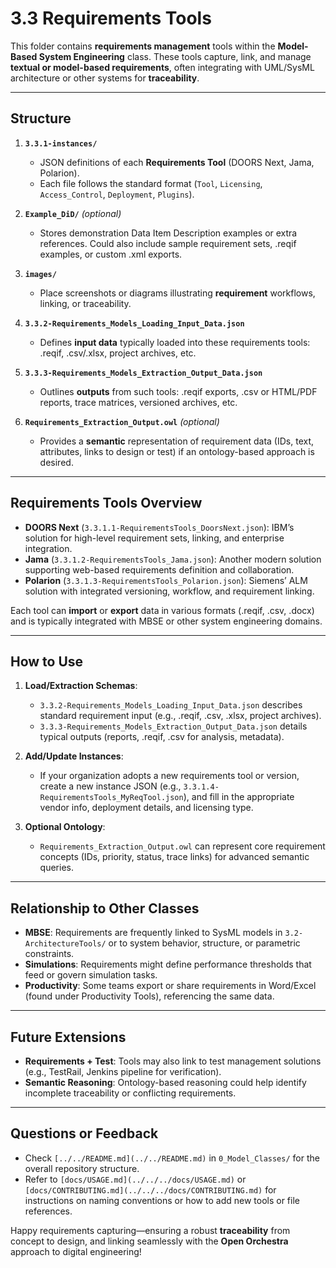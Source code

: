 # 3.3 Requirements Tools

This folder contains **requirements management** tools within the **Model-Based System Engineering** class. These tools capture, link, and manage **textual or model-based requirements**, often integrating with UML/SysML architecture or other systems for **traceability**.

---

## Structure

1. **`3.3.1-instances/`**  
   - JSON definitions of each **Requirements Tool** (DOORS Next, Jama, Polarion).
   - Each file follows the standard format (`Tool`, `Licensing`, `Access_Control`, `Deployment`, `Plugins`).

2. **`Example_DiD/`** *(optional)*  
   - Stores demonstration Data Item Description examples or extra references. Could also include sample requirement sets, .reqif examples, or custom .xml exports.

3. **`images/`**  
   - Place screenshots or diagrams illustrating **requirement** workflows, linking, or traceability.

4. **`3.3.2-Requirements_Models_Loading_Input_Data.json`**  
   - Defines **input data** typically loaded into these requirements tools: .reqif, .csv/.xlsx, project archives, etc.

5. **`3.3.3-Requirements_Models_Extraction_Output_Data.json`**  
   - Outlines **outputs** from such tools: .reqif exports, .csv or HTML/PDF reports, trace matrices, versioned archives, etc.

6. **`Requirements_Extraction_Output.owl`** *(optional)*  
   - Provides a **semantic** representation of requirement data (IDs, text, attributes, links to design or test) if an ontology-based approach is desired.

---

## Requirements Tools Overview

- **DOORS Next** (`3.3.1.1-RequirementsTools_DoorsNext.json`): IBM’s solution for high-level requirement sets, linking, and enterprise integration.  
- **Jama** (`3.3.1.2-RequirementsTools_Jama.json`): Another modern solution supporting web-based requirements definition and collaboration.  
- **Polarion** (`3.3.1.3-RequirementsTools_Polarion.json`): Siemens’ ALM solution with integrated versioning, workflow, and requirement linking.

Each tool can **import** or **export** data in various formats (.reqif, .csv, .docx) and is typically integrated with MBSE or other system engineering domains.

---

## How to Use

1. **Load/Extraction Schemas**:  
   - `3.3.2-Requirements_Models_Loading_Input_Data.json` describes standard requirement input (e.g., .reqif, .csv, .xlsx, project archives).  
   - `3.3.3-Requirements_Models_Extraction_Output_Data.json` details typical outputs (reports, .reqif, .csv for analysis, metadata).

2. **Add/Update Instances**:  
   - If your organization adopts a new requirements tool or version, create a new instance JSON (e.g., `3.3.1.4-RequirementsTools_MyReqTool.json`), and fill in the appropriate vendor info, deployment details, and licensing type.

3. **Optional Ontology**:  
   - `Requirements_Extraction_Output.owl` can represent core requirement concepts (IDs, priority, status, trace links) for advanced semantic queries.

---

## Relationship to Other Classes

- **MBSE**: Requirements are frequently linked to SysML models in `3.2-ArchitectureTools/` or to system behavior, structure, or parametric constraints.  
- **Simulations**: Requirements might define performance thresholds that feed or govern simulation tasks.  
- **Productivity**: Some teams export or share requirements in Word/Excel (found under Productivity Tools), referencing the same data.

---

## Future Extensions

- **Requirements + Test**: Tools may also link to test management solutions (e.g., TestRail, Jenkins pipeline for verification).
- **Semantic Reasoning**: Ontology-based reasoning could help identify incomplete traceability or conflicting requirements.

---

## Questions or Feedback

- Check `[../../README.md](../../README.md)` in `0_Model_Classes/` for the overall repository structure.
- Refer to `[docs/USAGE.md](../../../docs/USAGE.md)` or `[docs/CONTRIBUTING.md](../../../docs/CONTRIBUTING.md)` for instructions on naming conventions or how to add new tools or file references.

Happy requirements capturing—ensuring a robust **traceability** from concept to design, and linking seamlessly with the **Open Orchestra** approach to digital engineering!
